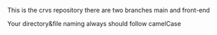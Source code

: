 This is the crvs repository
there are two branches main and front-end

Your directory&file naming always should follow camelCase
